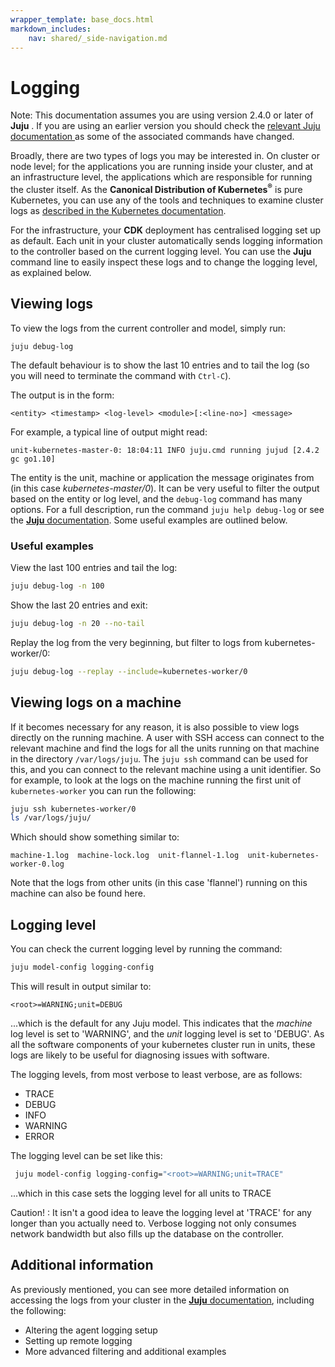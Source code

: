 ```yaml
---
wrapper_template: base_docs.html
markdown_includes:
    nav: shared/_side-navigation.md
---
```


# Logging

<div class="p-notification--information">
  <p class="p-notification__response">
    <span class="p-notification__status">Note:</span>
This documentation assumes you are using version 2.4.0 or later of
<strong>Juju</strong> . If you are using an earlier version you should
check the  <a href="https://docs.jujucharms.com/stable/en/troubleshooting-logs">
 relevant <emphasis>Juju</emphasis> documentation </a> as some of the associated
 commands have changed.
  </p>
</div>

Broadly, there are two types of logs you may be interested in. On cluster or
node level; for the applications you are running inside your cluster, and at an
infrastructure level, the applications which are responsible for running the
cluster itself. As the **Canonical Distribution of Kubernetes<sup>&reg;</sup>**
is pure Kubernetes, you can use any of the tools and techniques  to examine cluster
logs as [described in the Kubernetes documentation][k8-logs].

For the infrastructure, your **CDK** deployment has centralised logging set up
as default. Each unit in your cluster automatically sends logging information
to the controller based on the current logging level.  You can use the **Juju**
command line to easily inspect these logs and to change the logging level, as
explained below.

## Viewing logs

To view the logs from the current controller and model, simply run:

```
juju debug-log
```

The default behaviour is to show the last 10 entries and to tail the log (so
you will need to terminate the command with `Ctrl-C`).

The output is in the form:

`<entity> <timestamp> <log-level> <module>[:<line-no>] <message>`

For example, a typical line of output might read:

```
unit-kubernetes-master-0: 18:04:11 INFO juju.cmd running jujud [2.4.2 gc go1.10]
```

The entity is the unit, machine or application the message originates from (in
this case _kubernetes-master/0_). It can be very useful to filter the output
based on the entity or log level, and the `debug-log` command has many options.
For a full description, run the command `juju help debug-log` or see the
[**Juju** documentation][juju-logging]. Some useful examples are outlined below.

### Useful examples

View the last 100 entries and tail the log:

```bash
juju debug-log -n 100
```

Show the last 20 entries and exit:

```bash
juju debug-log -n 20 --no-tail
```

Replay the log from the very beginning, but filter to logs from kubernetes-worker/0:

```bash
juju debug-log --replay --include=kubernetes-worker/0
```


## Viewing logs on a machine

If it becomes necessary for any reason, it is also possible to view logs
directly on the running machine. A user with SSH access can connect to the
relevant machine and find the logs for all the units running on that machine in
the directory `/var/logs/juju`.  The `juju ssh` command can be used for this,
and you can connect to the relevant machine using a unit identifier. So for
example, to look at the logs on the machine running the first unit of
`kubernetes-worker` you can run the following:

```bash
juju ssh kubernetes-worker/0
ls /var/logs/juju/
```
Which should show something similar to:

```
machine-1.log  machine-lock.log  unit-flannel-1.log  unit-kubernetes-worker-0.log
```

Note that the logs from other units (in this case 'flannel') running on this
machine can also be found here.

## Logging level

You can check the current logging level by running the command:

```bash
juju model-config logging-config
```
This will result in output similar to:

```no-highlight
<root>=WARNING;unit=DEBUG
```
...which is the default for any Juju model. This indicates that the _machine_ log level is set to 'WARNING', and the _unit_ logging level is set to 'DEBUG'.  As all the software components of your kubernetes cluster run in units, these logs are likely to be useful for diagnosing issues with software.

The logging levels, from most verbose to least verbose, are as follows:

 * TRACE
 * DEBUG
 * INFO
 * WARNING
 * ERROR

 The logging level can be set like this:

```bash
 juju model-config logging-config="<root>=WARNING;unit=TRACE"
```
...which in this case sets the logging level for all units to TRACE

<div class="p-notification--warning">
  <p class="p-notification__response">
    <span class="p-notification__status">Caution! :</span>
It isn't a good idea to leave the logging level at 'TRACE' for any
longer than you actually need to. Verbose logging not only consumes network
bandwidth but also fills up the database on the controller.
  </p>
</div>

## Additional information

As previously mentioned, you can see more detailed information on accessing the logs from your cluster in the [**Juju** documentation][juju-logging], including the following:

 - Altering the agent logging setup
 - Setting up remote logging
 - More advanced filtering and additional examples

<!--LINKS -->
[juju-logging]: https://docs.jujucharms.com/stable/en/troubleshooting-logs
[k8-logs]: https://kubernetes.io/docs/concepts/cluster-administration/logging/
